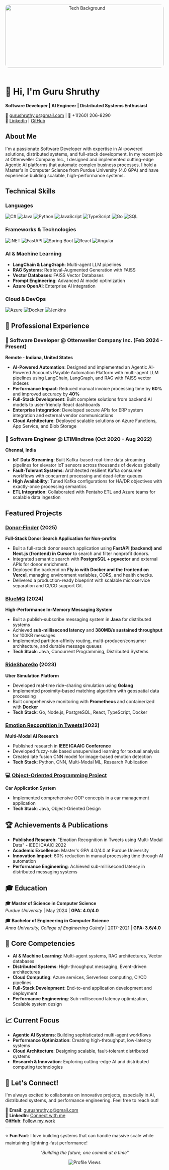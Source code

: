 <div align="center">
  <img src="https://images.unsplash.com/photo-1451187580459-43490279c0fa?ixlib=rb-4.0.3&ixid=M3wxMjA3fDB8MHxwaG90by1wYWdlfHx8fGVufDB8fHx8fA%3D%3D&auto=format&fit=crop&w=2072&q=80" alt="Tech Background" width="100%" height="200" style="object-fit: cover; border-radius: 10px; margin-bottom: 20px;">
</div>

# 👋 Hi, I'm Guru Shruthy

**Software Developer | AI Engineer | Distributed Systems Enthusiast**

📧 gurushruthy.g@gmail.com | 📱 +1(260) 206-8290  
🔗 [LinkedIn](https://www.linkedin.com/in/guru-shruthy-guru-moorthy-22362b1b4/) | [GitHub](https://github.com/gurushruthy)

## About Me

I'm a passionate Software Developer with expertise in AI-powered solutions, distributed systems, and full-stack development. In my recent job at Ottenweller Company Inc., I designed and implemented cutting-edge Agentic AI platforms that automate complex business processes. I hold a Master's in Computer Science from Purdue University (4.0 GPA) and have experience building scalable, high-performance systems.

## Technical Skills

### Languages
![C#](https://img.shields.io/badge/C%23-239120?style=flat-square&logo=c-sharp&logoColor=white)
![Java](https://img.shields.io/badge/Java-ED8B00?style=flat-square&logo=openjdk&logoColor=white)
![Python](https://img.shields.io/badge/Python-3776AB?style=flat-square&logo=python&logoColor=white)
![JavaScript](https://img.shields.io/badge/JavaScript-F7DF1E?style=flat-square&logo=javascript&logoColor=black)
![TypeScript](https://img.shields.io/badge/TypeScript-007ACC?style=flat-square&logo=typescript&logoColor=white)
![Go](https://img.shields.io/badge/Go-00ADD8?style=flat-square&logo=go&logoColor=white)
![SQL](https://img.shields.io/badge/SQL-336791?style=flat-square&logo=postgresql&logoColor=white)

### Frameworks & Technologies
![.NET](https://img.shields.io/badge/.NET-5C2D91?style=flat-square&logo=.net&logoColor=white)
![FastAPI](https://img.shields.io/badge/FastAPI-005571?style=flat-square&logo=fastapi)
![Spring Boot](https://img.shields.io/badge/Spring_Boot-6DB33F?style=flat-square&logo=spring-boot&logoColor=white)
![React](https://img.shields.io/badge/React-20232A?style=flat-square&logo=react&logoColor=61DAFB)
![Angular](https://img.shields.io/badge/Angular-DD0031?style=flat-square&logo=angular&logoColor=white)

### AI & Machine Learning
- **LangChain & LangGraph**: Multi-agent LLM pipelines
- **RAG Systems**: Retrieval-Augmented Generation with FAISS
- **Vector Databases**: FAISS Vector Databases
- **Prompt Engineering**: Advanced AI model optimization
- **Azure OpenAI**: Enterprise AI integration

### Cloud & DevOps
![Azure](https://img.shields.io/badge/Azure-0089D0?style=flat-square&logo=microsoft-azure&logoColor=white)
![Docker](https://img.shields.io/badge/Docker-2496ED?style=flat-square&logo=docker&logoColor=white)
![Jenkins](https://img.shields.io/badge/Jenkins-D24939?style=flat-square&logo=jenkins&logoColor=white)

## 💼 Professional Experience

### 🔹 Software Developer @ Ottenweller Company Inc. (Feb 2024 - Present)
**Remote - Indiana, United States**

- **AI-Powered Automation**: Designed and implemented an Agentic AI-Powered Accounts Payable Automation Platform with multi-agent LLM pipelines using LangChain, LangGraph, and RAG with FAISS vector indexes
- **Performance Impact**: Reduced manual invoice processing time by **60%** and improved accuracy by **40%**
- **Full-Stack Development**: Built complete solutions from backend AI models to user-friendly React dashboards
- **Enterprise Integration**: Developed secure APIs for ERP system integration and external vendor communications
- **Cloud Architecture**: Deployed scalable solutions on Azure Functions, App Service, and Blob Storage

### 🔹 Software Engineer @ LTIMindtree (Oct 2020 - Aug 2022)
**Chennai, India**

- **IoT Data Streaming**: Built Kafka-based real-time data streaming pipelines for elevator IoT sensors across thousands of devices globally
- **Fault-Tolerant Systems**: Architected resilient Kafka consumer workflows with concurrent processing and dead-letter queues
- **High Availability**: Tuned Kafka configurations for HA/DR objectives with exactly-once processing semantics
- **ETL Integration**: Collaborated with Pentaho ETL and Azure teams for scalable data ingestion

## Featured Projects

### [Donor-Finder](https://donor-finder-13de.vercel.app/) (2025)
**Full-Stack Donor Search Application for Non-profits**
- Built a full-stack donor search application using **FastAPI (backend) and Next.js (frontend) in Cursor** to search and filter nonprofit donors.
- Integrated semantic search with **PostgreSQL + pgvector** and external APIs for donor enrichment.
- Deployed the backend on **Fly.io with Docker and the frontend on Vercel**, managing environment variables, CORS, and health checks.
- Delivered a production-ready blueprint with scalable microservice separation and CI/CD support Git.

### [BlueMQ](https://github.com/gurushruthy/BlueMQ) (2024)
**High-Performance In-Memory Messaging System**
- Built a publish-subscribe messaging system in **Java** for distributed systems
- Achieved **sub-millisecond latency** and **380MB/s sustained throughput** for 100KB messages
- Implemented partition-affinity routing, multi-producer/consumer architecture, and durable message queues
- **Tech Stack**: Java, Concurrent Programming, Distributed Systems

### [RideShareGo](https://github.com/gurushruthy/RideShareGo) (2023)
**Uber Simulation Platform**
- Developed real-time ride-sharing simulation using **Golang**
- Implemented proximity-based matching algorithm with geospatial data processing
- Built comprehensive monitoring with **Prometheus** and containerized with **Docker**
- **Tech Stack**: Go, Node.js, PostgreSQL, React, TypeScript, Docker

### [Emotion Recognition in Tweets](https://ieeexplore.ieee.org/document/9792691)(2022)
**Multi-Modal AI Research**
- Published research in **IEEE ICAAIC Conference**
- Developed fuzzy-rule based unsupervised learning for textual analysis
- Created late fusion CNN model for image-based emotion detection
- **Tech Stack**: Python, CNN, Multi-Modal ML, Research Publication

### 💻 [Object-Oriented Programming Project](https://github.com/gurushruthy/oops-project)
**Car Application System**
- Implemented comprehensive OOP concepts in a car management application
- **Tech Stack**: Java, Object-Oriented Design

<!-- ## 📊 GitHub Statistics

<div align="center">
  
![Guru's GitHub Stats](https://github-readme-stats.vercel.app/api?username=gurushruthy&show_icons=true&theme=radical&count_private=true)

![Top Languages](https://github-readme-stats.vercel.app/api/top-langs/?username=gurushruthy&layout=compact&theme=radical&count_private=true)

![GitHub Streak](https://github-readme-streak-stats.herokuapp.com/?user=gurushruthy&theme=radical)

</div>-->

## 🏆 Achievements & Publications

- **Published Research**: "Emotion Recognition in Tweets using Multi-Modal Data" - IEEE ICAAIC 2022
- **Academic Excellence**: Master's GPA 4.0/4.0 at Purdue University
- **Innovation Impact**: 60% reduction in manual processing time through AI automation
- **Performance Engineering**: Achieved sub-millisecond latency in distributed messaging systems

## 🎓 Education

**🎓 Master of Science in Computer Science**  
*Purdue University* | May 2024 | **GPA: 4.0/4.0**

**🎓 Bachelor of Engineering in Computer Science**  
*Anna University, College of Engineering Guindy* | 2017-2021 | **GPA: 3.6/4.0**

## 🌟 Core Competencies

- **AI & Machine Learning**: Multi-agent systems, RAG architectures, Vector databases
- **Distributed Systems**: High-throughput messaging, Event-driven architectures
- **Cloud Computing**: Azure services, Serverless computing, CI/CD pipelines
- **Full-Stack Development**: End-to-end application development and deployment
- **Performance Engineering**: Sub-millisecond latency optimization, Scalable system design

## 📈 Current Focus

- **Agentic AI Systems**: Building sophisticated multi-agent workflows
- **Performance Optimization**: Creating high-throughput, low-latency systems
- **Cloud Architecture**: Designing scalable, fault-tolerant distributed systems
- **Research & Innovation**: Exploring cutting-edge AI and distributed computing technologies

## 🤝 Let's Connect!

I'm always excited to collaborate on innovative projects, especially in AI, distributed systems, and performance engineering. Feel free to reach out!

📧 **Email**: gurushruthy.g@gmail.com  
💼 **LinkedIn**: [Connect with me](https://www.linkedin.com/in/guru-shruthy-guru-moorthy-22362b1b4/)  
**GitHub**: [Follow my work](https://github.com/gurushruthy)

---
⭐ **Fun Fact**: I love building systems that can handle massive scale while maintaining lightning-fast performance!

<div align="center">
  
*"Building the future, one commit at a time"*

![Profile Views](https://komarev.com/ghpvc/?username=gurushruthy&color=brightgreen&style=flat-square)

</div>
